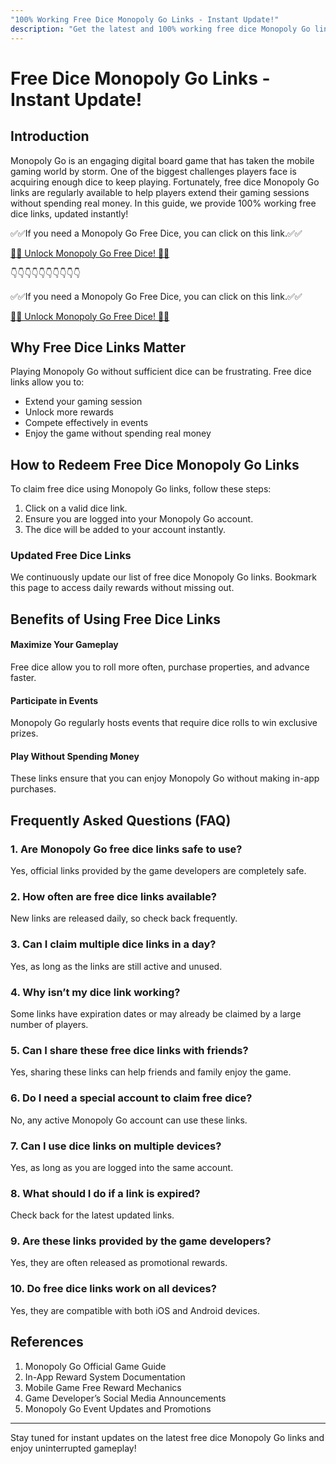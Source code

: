 ```yaml
---
"100% Working Free Dice Monopoly Go Links - Instant Update!"
description: "Get the latest and 100% working free dice Monopoly Go links. Updated daily for unlimited rewards."
---
```


# Free Dice Monopoly Go Links - Instant Update!

## Introduction

Monopoly Go is an engaging digital board game that has taken the mobile gaming world by storm. One of the biggest challenges players face is acquiring enough dice to keep playing. Fortunately, free dice Monopoly Go links are regularly available to help players extend their gaming sessions without spending real money. In this guide, we provide 100% working free dice links, updated instantly!

✅✅If you need a Monopoly Go Free Dice, you can click on this link.✅✅

[🎲🎲 Unlock Monopoly Go Free Dice! 🎲🎲](https://therewardgate.com/monopolygo1/)

👇👇👇👇👇👇👇👇👇👇

✅✅If you need a Monopoly Go Free Dice, you can click on this link.✅✅

[🎲🎲 Unlock Monopoly Go Free Dice! 🎲🎲](https://therewardgate.com/monopolygo1/)


## Why Free Dice Links Matter

Playing Monopoly Go without sufficient dice can be frustrating. Free dice links allow you to:
- Extend your gaming session
- Unlock more rewards
- Compete effectively in events
- Enjoy the game without spending real money

## How to Redeem Free Dice Monopoly Go Links

To claim free dice using Monopoly Go links, follow these steps:
1. Click on a valid dice link.
2. Ensure you are logged into your Monopoly Go account.
3. The dice will be added to your account instantly.

### Updated Free Dice Links

We continuously update our list of free dice Monopoly Go links. Bookmark this page to access daily rewards without missing out.

## Benefits of Using Free Dice Links

#### Maximize Your Gameplay
Free dice allow you to roll more often, purchase properties, and advance faster.

#### Participate in Events
Monopoly Go regularly hosts events that require dice rolls to win exclusive prizes.

#### Play Without Spending Money
These links ensure that you can enjoy Monopoly Go without making in-app purchases.

## Frequently Asked Questions (FAQ)

### 1. Are Monopoly Go free dice links safe to use?
Yes, official links provided by the game developers are completely safe.

### 2. How often are free dice links available?
New links are released daily, so check back frequently.

### 3. Can I claim multiple dice links in a day?
Yes, as long as the links are still active and unused.

### 4. Why isn’t my dice link working?
Some links have expiration dates or may already be claimed by a large number of players.

### 5. Can I share these free dice links with friends?
Yes, sharing these links can help friends and family enjoy the game.

### 6. Do I need a special account to claim free dice?
No, any active Monopoly Go account can use these links.

### 7. Can I use dice links on multiple devices?
Yes, as long as you are logged into the same account.

### 8. What should I do if a link is expired?
Check back for the latest updated links.

### 9. Are these links provided by the game developers?
Yes, they are often released as promotional rewards.

### 10. Do free dice links work on all devices?
Yes, they are compatible with both iOS and Android devices.

## References

1. Monopoly Go Official Game Guide
2. In-App Reward System Documentation
3. Mobile Game Free Reward Mechanics
4. Game Developer’s Social Media Announcements
5. Monopoly Go Event Updates and Promotions

---

Stay tuned for instant updates on the latest free dice Monopoly Go links and enjoy uninterrupted gameplay!
